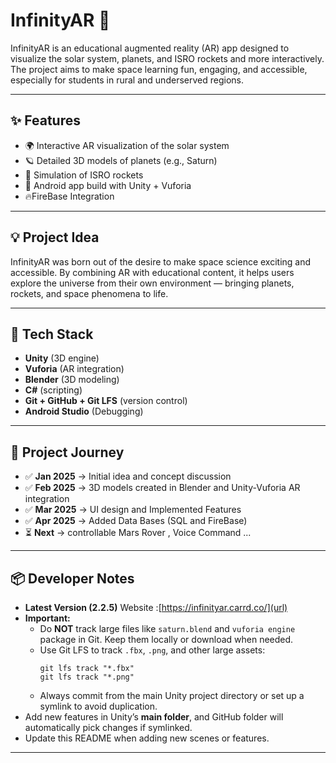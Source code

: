 # InfinityAR 🚀

InfinityAR is an educational augmented reality (AR) app designed to visualize the solar system, planets, and ISRO rockets and more interactively. The project aims to make space learning fun, engaging, and accessible, especially for students in rural and underserved regions.

---

## ✨ Features

- 🌍 Interactive AR visualization of the solar system  
- 🪐 Detailed 3D models of planets (e.g., Saturn)  
- 🚀 Simulation of ISRO rockets  
- 📱 Android app build with Unity + Vuforia
- 🔥FireBase Integration

---

## 💡 Project Idea

InfinityAR was born out of the desire to make space science exciting and accessible. By combining AR with educational content, it helps users explore the universe from their own environment — bringing planets, rockets, and space phenomena to life.

---

## 🔧 Tech Stack

- **Unity** (3D engine)
- **Vuforia** (AR integration)
- **Blender** (3D modeling)
- **C#** (scripting)
- **Git + GitHub + Git LFS** (version control)
- **Android Studio** (Debugging)

---

## 📜 Project Journey

- ✅ **Jan 2025** → Initial idea and concept discussion  
- ✅ **Feb 2025** → 3D models created in Blender and Unity-Vuforia AR integration 
- ✅ **Mar 2025** → UI design and Implemented Features
- ✅ **Apr 2025** → Added Data Bases (SQL and FireBase)
- ⏳ **Next** → controllable Mars Rover , Voice Command ...

---

## 📦 Developer Notes
- **Latest Version (2.2.5)**
  Website :[https://infinityar.carrd.co/](url)
- **Important:**  
  - Do **NOT** track large files like `saturn.blend` and `vuforia engine` package in Git. Keep them locally or download when needed.
  - Use Git LFS to track `.fbx`, `.png`, and other large assets:
    ```
    git lfs track "*.fbx"
    git lfs track "*.png"
    ```
  - Always commit from the main Unity project directory or set up a symlink to avoid duplication.
- Add new features in Unity’s **main folder**, and GitHub folder will automatically pick changes if symlinked.
- Update this README when adding new scenes or features.

---


